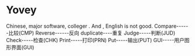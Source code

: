 # Yovey
Chinese, major software, colleger . And , English is not good.
Compare------比较(CMP)
Reverse------反向
duplicate----重复
Judge-----判断(JUD)
Check-----检查(CHK)
Print-----打印(PRN)
Put-----输出(PUT)
GUI-----用户图形界面(GUI)
